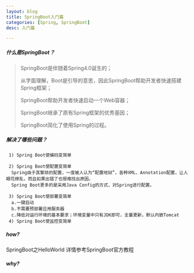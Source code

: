```yaml
---
layout: blog
title: SpringBoot入门篇
categories: [Spring, SpringBoot]
desc: 入门篇

---
```

##### 什么是**SpringBoot**？

> SpringBoot是伴随着Spring4.0诞生的；
>
> 从字面理解，Boot是引导的意思，因此SpringBoot帮助开发者快速搭建Spring框架；
>
> SpringBoot帮助开发者快速启动一个Web容器；
>
> SpringBoot继承了原有Spring框架的优秀基因；
>
> SpringBoot简化了使用Spring的过程。

##### 解决了哪些问题？

```
 1) Spring Boot使编码变简单

 2) Spring Boot使配置变简单
  Spring由于其繁琐的配置，一度被人认为“配置地狱”，各种XML、Annotation配置，让人眼花缭乱，而且如果出错了也很难找出原因。
  Spring Boot更多的是采用Java Config的方式，对Spring进行配置。

 3) Spring Boot使部署变简单
  a.一键启动
  b.不需要预部署应用服务器
  c.降低对运行环境的基本要求；环境变量中只有JDK即可，全量更新，默认内嵌Tomcat
 4) Spring Boot使监控变简单
```

##### how?



SpringBoot之HelloWorld 详情参考SpringBoot官方教程

##### why?



